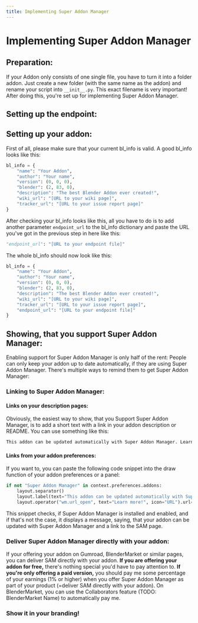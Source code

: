 ```yaml
---
title: Implementing Super Addon Manager
---
```


<div class="container intro">
<div class="row">

# Implementing Super Addon Manager

</div>
</div>

<div class="container">
<div class="row">

## Preparation:

If your Addon only consists of one single file, you have to turn it into a folder addon. Just create a new folder (with the same name as the addon) and rename your script into `__init__.py`. This exact filename is very important! After doing this, you're set up for implementing Super Addon Manager.

</div>
</div>

<div class="container">
<div class="row">

## Setting up the endpoint:

<!-- TODO: Add a description on creating endpoint files here, when the endpoint schema is finally fully specified. Add a link to the file creator/updater here. -->

</div>
</div>

<div class="container">
<div class="row">

## Setting up your addon:

First of all, please make sure that your current bl_info is valid. A good bl_info looks like this:

```python
bl_info = {
    "name": "Your Addon",
    "author": "Your name",
    "version": (0, 0, 0),
    "blender": (2, 83, 0),
    "description": "The best Blender Addon ever created!",
    "wiki_url": "[URL to your wiki page]",
    "tracker_url": "[URL to your issue report page]"
}
```

After checking your bl_info looks like this, all you have to do is to add another parameter `endpoint_url` to the bl_info dictionary and paste the URL you've got in the previous step in here like this:

```python
"endpoint_url": "[URL to your endpoint file]"
```

The whole bl_info should now look like this:

```python
bl_info = {
    "name": "Your Addon",
    "author": "Your name",
    "version": (0, 0, 0),
    "blender": (2, 83, 0),
    "description": "The best Blender Addon ever created!",
    "wiki_url": "[URL to your wiki page]",
    "tracker_url": "[URL to your issue report page]",
    "endpoint_url": "[URL to your endpoint file]"
}
```

</div>
</div>

<div class="container">
<div class="row">

## Showing, that you support Super Addon Manager:

Enabling support for Super Addon Manager is only half of the rent: People can only keep your addon up to date automatically, if they are using Super Addon Manager. There's multiple ways to remind them to get Super Addon Manager:

### Linking to Super Addon Manager:

#### Links on your description pages:

Obviously, the easiest way to show, that you Support Super Addon Manager, is to add a short text with a link in your addon description or README. You can use something like this:

```markdown
This addon can be updated automatically with Super Addon Manager. Learn more on their site: https//TODO
```

#### Links from your addon preferences:

If you want to, you can paste the following code snippet into the draw function of your addon preferences or a panel:

```python
if not "Super Addon Manager" in context.preferences.addons:
    layout.separator()
    layout.label(text="This addon can be updated automatically with Super Addon Manager.")
    layout.operator("wm.url_open", text="Learn more!", icon="URL").url="https//TODO"
```

This snippet checks, if Super Addon Manager is installed and enabled, and if that's not the case, it displays a message, saying, that your addon can be updated with Super Addon Manager and a link to the SAM page.

### Deliver Super Addon Manager directly with your addon:

If your offering your addon on Gumroad, BlenderMarket or similar pages, you can deliver SAM directly with your addon.
**If you are offering your addon for free,** there's nothing special you'd have to pay attention to. **If you're only offering a paid version,** you should pay me some percentage of your earnings (1% or higher) when you offer Super Addon Manager as part of your product (=deliver SAM directly with your addon). On BlenderMarket, you can use the Collaborators feature (TODO: BlenderMarket Name) to automatically pay me.

### Show it in your branding!

<!-- TODO: Text here. -->

</div>
</div>

